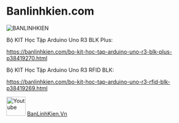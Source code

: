 # Banlinhkien.com
![BANLINHKIEN](https://pos.nvncdn.com/f2fe44-24897/store/20180126_gVLn1I1Irv2dz2XjhYDIshMM.png)

Bộ KIT Học Tập Arduino Uno R3 BLK Plus: 

https://banlinhkien.com/bo-kit-hoc-tap-arduino-uno-r3-blk-plus-p38419270.html

Bộ KIT Học Tập Arduino Uno R3 RFID BLK: 

https://banlinhkien.com/bo-kit-hoc-tap-arduino-uno-r3-rfid-blk-p38419269.html

<img src="https://encrypted-tbn0.gstatic.com/images?q=tbn:ANd9GcQfVAxXdQPs4jIvT29LEdy9jZCEztgWzN259g&s" alt="Youtube" width="50" />  [BanLinhKien.Vn](https://www.youtube.com/@BanLinhKienVn)
